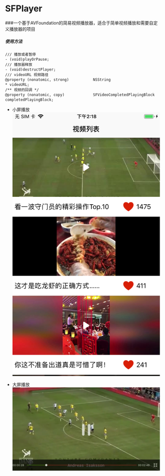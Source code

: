 # SFPlayer
###一个基于AVFoundation的简易视频播放器，适合于简单视频播放和需要自定义播放器的项目
##### 使用方法
```
/// 播放或者暂停
- (void)playOrPause;
/// 播放器释放
- (void)destructPlayer;
/// videoURL 视频路径
@property (nonatomic, strong)           NSString                                 * videoURL;
/** 视频的回调 */
@property (nonatomic, copy)             SFVideoCompletedPlayingBlock             completedPlayingBlock;

```
- 小屏播放
![小屏播放](B6E72FD36244D4CDB2604A39ADB7CA47.png)

- 大屏播放
![播放界面](IMG_3394(20200805-103059).JPEG)
